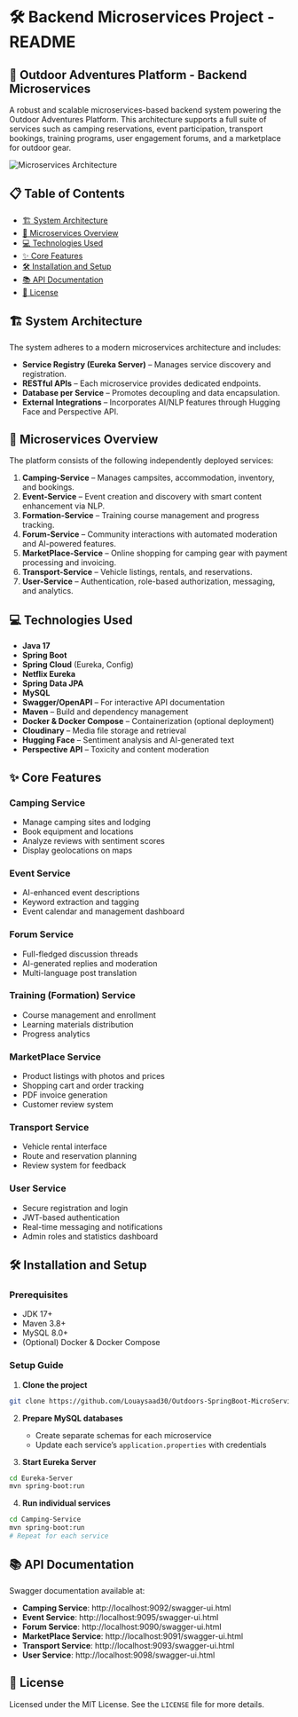 # 🛠️ Backend Microservices Project - README

## 🚀 Outdoor Adventures Platform - Backend Microservices

A robust and scalable microservices-based backend system powering the Outdoor Adventures Platform. This architecture supports a full suite of services such as camping reservations, event participation, transport bookings, training programs, user engagement forums, and a marketplace for outdoor gear.

![Microservices Architecture](https://via.placeholder.com/800x400?text=Outdoor+Adventures+Microservices+Architecture)

## 📋 Table of Contents
- [🏗 System Architecture](#-system-architecture)
- [🧩 Microservices Overview](#-microservices-overview)
- [💻 Technologies Used](#-technologies-used)
- [✨ Core Features](#-core-features)
- [🛠 Installation and Setup](#-installation-and-setup)
- [📚 API Documentation](#-api-documentation)
- [📄 License](#-license)

## 🏗 System Architecture

The system adheres to a modern microservices architecture and includes:

- **Service Registry (Eureka Server)** – Manages service discovery and registration.
- **RESTful APIs** – Each microservice provides dedicated endpoints.
- **Database per Service** – Promotes decoupling and data encapsulation.
- **External Integrations** – Incorporates AI/NLP features through Hugging Face and Perspective API.

## 🧩 Microservices Overview

The platform consists of the following independently deployed services:

1. **Camping-Service** – Manages campsites, accommodation, inventory, and bookings.
2. **Event-Service** – Event creation and discovery with smart content enhancement via NLP.
3. **Formation-Service** – Training course management and progress tracking.
4. **Forum-Service** – Community interactions with automated moderation and AI-powered features.
5. **MarketPlace-Service** – Online shopping for camping gear with payment processing and invoicing.
6. **Transport-Service** – Vehicle listings, rentals, and reservations.
7. **User-Service** – Authentication, role-based authorization, messaging, and analytics.

## 💻 Technologies Used

- **Java 17**
- **Spring Boot**
- **Spring Cloud** (Eureka, Config)
- **Netflix Eureka**
- **Spring Data JPA**
- **MySQL**
- **Swagger/OpenAPI** – For interactive API documentation
- **Maven** – Build and dependency management
- **Docker & Docker Compose** – Containerization (optional deployment)
- **Cloudinary** – Media file storage and retrieval
- **Hugging Face** – Sentiment analysis and AI-generated text
- **Perspective API** – Toxicity and content moderation

## ✨ Core Features

### Camping Service
- Manage camping sites and lodging
- Book equipment and locations
- Analyze reviews with sentiment scores
- Display geolocations on maps

### Event Service
- AI-enhanced event descriptions
- Keyword extraction and tagging
- Event calendar and management dashboard

### Forum Service
- Full-fledged discussion threads
- AI-generated replies and moderation
- Multi-language post translation

### Training (Formation) Service
- Course management and enrollment
- Learning materials distribution
- Progress analytics

### MarketPlace Service
- Product listings with photos and prices
- Shopping cart and order tracking
- PDF invoice generation
- Customer review system

### Transport Service
- Vehicle rental interface
- Route and reservation planning
- Review system for feedback

### User Service
- Secure registration and login
- JWT-based authentication
- Real-time messaging and notifications
- Admin roles and statistics dashboard

## 🛠 Installation and Setup

### Prerequisites
- JDK 17+
- Maven 3.8+
- MySQL 8.0+
- (Optional) Docker & Docker Compose

### Setup Guide

1. **Clone the project**
```bash
git clone https://github.com/Louaysaad30/Outdoors-SpringBoot-MicroService.git
```

2. **Prepare MySQL databases**
   - Create separate schemas for each microservice
   - Update each service’s `application.properties` with credentials

3. **Start Eureka Server**
```bash
cd Eureka-Server
mvn spring-boot:run
```

4. **Run individual services**
```bash
cd Camping-Service
mvn spring-boot:run
# Repeat for each service
```

## 📚 API Documentation

Swagger documentation available at:

- **Camping Service**: http://localhost:9092/swagger-ui.html
- **Event Service**: http://localhost:9095/swagger-ui.html
- **Forum Service**: http://localhost:9090/swagger-ui.html
- **MarketPlace Service**: http://localhost:9091/swagger-ui.html
- **Transport Service**: http://localhost:9093/swagger-ui.html
- **User Service**: http://localhost:9098/swagger-ui.html

## 📄 License

Licensed under the MIT License. See the `LICENSE` file for more details.

